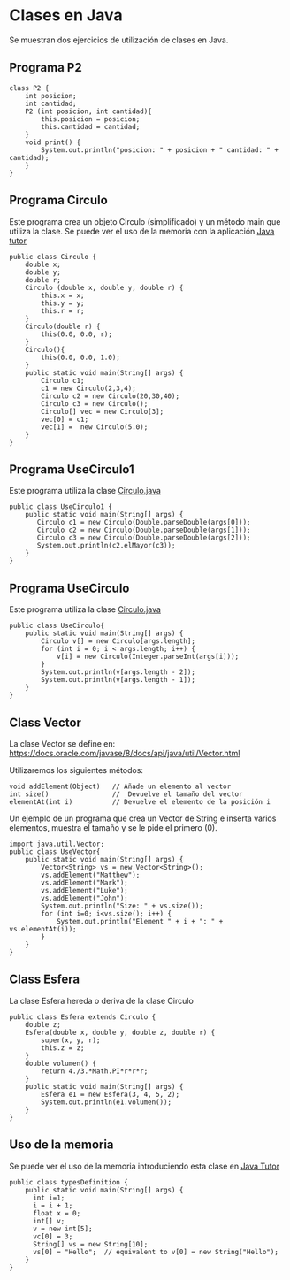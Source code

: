 # Clases en Java

Se muestran dos ejercicios de utilización de clases en Java.  

## Programa P2
```
class P2 {
    int posicion;
    int cantidad;
    P2 (int posicion, int cantidad){
        this.posicion = posicion;
        this.cantidad = cantidad;
    }
    void print() {
        System.out.println("posicion: " + posicion + " cantidad: " + cantidad); 
    }
}
```

## Programa Circulo
Este programa crea un objeto Circulo (simplificado) y un método main que utiliza la clase.
Se puede ver el uso de la memoria con la aplicación [Java tutor](http://www.pythontutor.com/java.html#mode=edit)
```
public class Circulo {
    double x;
    double y;
    double r;
    Circulo (double x, double y, double r) {
        this.x = x;
        this.y = y;
        this.r = r;
    }
    Circulo(double r) {
        this(0.0, 0.0, r);
    }
    Circulo(){
        this(0.0, 0.0, 1.0);
    }
    public static void main(String[] args) {
        Circulo c1;
        c1 = new Circulo(2,3,4);
        Circulo c2 = new Circulo(20,30,40);
        Circulo c3 = new Circulo();
        Circulo[] vec = new Circulo[3];
        vec[0] = c1;
        vec[1] =  new Circulo(5.0);
    }
}
```

## Programa UseCirculo1
Este programa utiliza la clase [Circulo.java](https://q-server.tecnun.es/codex/data/Circulo.java)
```
public class UseCirculo1 {
    public static void main(String[] args) {
       Circulo c1 = new Circulo(Double.parseDouble(args[0]));
       Circulo c2 = new Circulo(Double.parseDouble(args[1]));
       Circulo c3 = new Circulo(Double.parseDouble(args[2]));
       System.out.println(c2.elMayor(c3));
    }
}
```

## Programa UseCirculo
Este programa utiliza la clase [Circulo.java](https://q-server.tecnun.es/codex/data/Circulo.java)
```
public class UseCirculo{
    public static void main(String[] args) {
        Circulo v[] = new Circulo[args.length];
        for (int i = 0; i < args.length; i++) {
            v[i] = new Circulo(Integer.parseInt(args[i]));
        }
        System.out.println(v[args.length - 2]);
        System.out.println(v[args.length - 1]);
    }
}
```

## Class Vector
La clase Vector se define en: https://docs.oracle.com/javase/8/docs/api/java/util/Vector.html

Utilizaremos los siguientes métodos:
```
void addElement(Object)   // Añade un elemento al vector
int size()                //  Devuelve el tamaño del vector
elementAt(int i)          // Devuelve el elemento de la posición i
```
Un ejemplo de un programa que crea un Vector de String e inserta varios elementos, muestra el tamaño y se le pide el primero (0).
```
import java.util.Vector;
public class UseVector{
    public static void main(String[] args) {
        Vector<String> vs = new Vector<String>();
        vs.addElement("Matthew");
        vs.addElement("Mark");
        vs.addElement("Luke");
        vs.addElement("John");
        System.out.println("Size: " + vs.size());
        for (int i=0; i<vs.size(); i++) {
            System.out.println("Element " + i + ": " + vs.elementAt(i));
        }
    }
}
```

## Class Esfera
La clase Esfera hereda o deriva de la clase Circulo

```
public class Esfera extends Circulo {
    double z;
    Esfera(double x, double y, double z, double r) {
        super(x, y, r);
        this.z = z;
    }
    double volumen() {
        return 4./3.*Math.PI*r*r*r;
    }
    public static void main(String[] args) {
        Esfera e1 = new Esfera(3, 4, 5, 2);
        System.out.println(e1.volumen());
    }
}
```

## Uso de la memoria
Se puede ver el uso de la memoria introduciendo esta clase en [Java Tutor](http://www.pythontutor.com/java.html)

```
public class typesDefinition {
    public static void main(String[] args) {
      int i=1;
      i = i + 1;
      float x = 0;
      int[] v;
      v = new int[5];
      vc[0] = 3;
      String[] vs = new String[10];
      vs[0] = "Hello";  // equivalent to v[0] = new String("Hello");
    }
}
```

